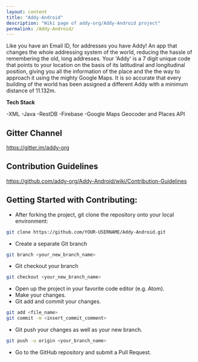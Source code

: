 ```yaml
---
layout: content
title: "Addy-Android"
description: "Wiki page of addy-org/Addy-Android project"
permalink: /Addy-Android/
---
```


Like you have an Email ID, for addresses you have Addy! An app that changes the whole addressing system of the world, reducing the hassle of remembering the old, long addresses. Your 'Addy' is a 7 digit unique code that points to your location on the basis of its latitudinal and longitudinal position, giving you all the information of the place and the the way to approach it using the mighty Google Maps. It is so accurate that every building of the world has been assigned a different Addy with a minimum distance of 11.132m.

**Tech Stack**

-XML
-Java
-RestDB
-Firebase
-Google Maps Geocoder and Places API

## Gitter Channel

<https://gitter.im/addy-org>

## Contribution Guidelines

<https://github.com/addy-org/Addy-Android/wiki/Contribution-Guidelines>

## Getting Started with Contributing:

- After forking the project, git clone the repository onto your local environment:

```bash
git clone https://github.com/YOUR-USERNAME/Addy-Android.git
```

- Create a separate Git branch

```bash
git branch <your_new_branch_name>
```

- Git checkout your branch

```bash
git checkout <your_new_branch_name>
```

- Open up the project in your favorite code editor (e.g. Atom).
- Make your changes.
- Git add and commit your changes.

```bash
git add <file_name>
git commit -m <insert_commit_comment>
```

- Git push your changes as well as your new branch.

```bash
git push -u origin <your_branch_name>
```

- Go to the GitHub repository and submit a Pull Request.
